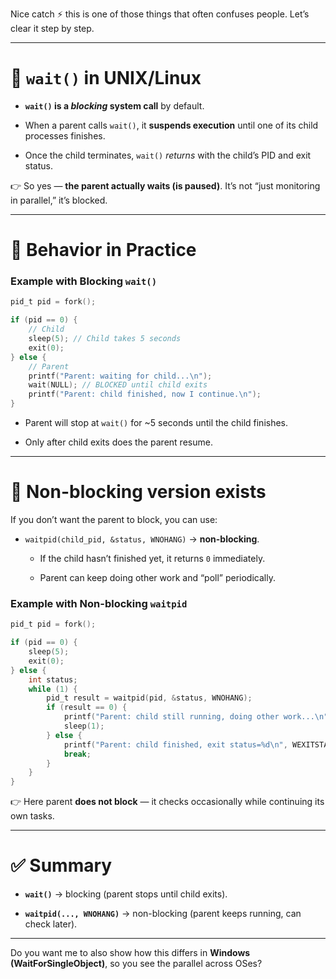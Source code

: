 Nice catch ⚡ this is one of those things that often confuses people. Let’s clear it step by step.

---

# 🔹 `wait()` in UNIX/Linux

- **`wait()` is a _blocking_ system call** by default.
    
- When a parent calls `wait()`, it **suspends execution** until one of its child processes finishes.
    
- Once the child terminates, `wait()` _returns_ with the child’s PID and exit status.
    

👉 So yes — **the parent actually waits (is paused)**. It’s not “just monitoring in parallel,” it’s blocked.

---

# 🔹 Behavior in Practice

### Example with Blocking `wait()`

```c
pid_t pid = fork();

if (pid == 0) {
    // Child
    sleep(5); // Child takes 5 seconds
    exit(0);
} else {
    // Parent
    printf("Parent: waiting for child...\n");
    wait(NULL); // BLOCKED until child exits
    printf("Parent: child finished, now I continue.\n");
}
```

- Parent will stop at `wait()` for ~5 seconds until the child finishes.
    
- Only after child exits does the parent resume.
    

---

# 🔹 Non-blocking version exists

If you don’t want the parent to block, you can use:

- `waitpid(child_pid, &status, WNOHANG)` → **non-blocking**.
    
    - If the child hasn’t finished yet, it returns `0` immediately.
        
    - Parent can keep doing other work and “poll” periodically.
        

### Example with Non-blocking `waitpid`

```c
pid_t pid = fork();

if (pid == 0) {
    sleep(5); 
    exit(0);
} else {
    int status;
    while (1) {
        pid_t result = waitpid(pid, &status, WNOHANG);
        if (result == 0) {
            printf("Parent: child still running, doing other work...\n");
            sleep(1);
        } else {
            printf("Parent: child finished, exit status=%d\n", WEXITSTATUS(status));
            break;
        }
    }
}
```

👉 Here parent **does not block** — it checks occasionally while continuing its own tasks.

---

# ✅ Summary

- **`wait()`** → blocking (parent stops until child exits).
    
- **`waitpid(..., WNOHANG)`** → non-blocking (parent keeps running, can check later).
    

---

Do you want me to also show how this differs in **Windows (WaitForSingleObject)**, so you see the parallel across OSes?